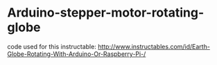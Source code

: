 Arduino-stepper-motor-rotating-globe
====================================

code used for this instructable: http://www.instructables.com/id/Earth-Globe-Rotating-With-Arduino-Or-Raspberry-Pi-/
